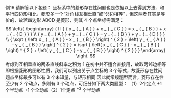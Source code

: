 例16 请解答以下各题：
坐标系中的菱形存在性问题也是依据以上去得到方法．和平行四边形相比，菱形多一个“对角线互相垂直”或“邻边相等”，但这两者其实是等价的，故若四边形 ABCD 是菱形，则其 4 个点坐标需满足：
$$
\left\{ \begin{array} { l l } { x _ { _ { A } } + x _ { _ { C } } = x _ { _ { B } } + x _ { _ { D } } } \\ { y _ { _ { A } } + y _ { _ { C } } = y _ { _ { B } } + y _ { _ { D } } } \\ { \sqrt { \left( x _ { _ { A } } - x _ { _ { B } } \right) ^ { 2 } + \left( y _ { _ { A } } - y _ { _ { B } } \right) ^ { 2 } } = \sqrt { \left( x _ { _ { C } } - x _ { _ { B } } \right) ^ { 2 } + \left( y _ { _ { C } } - y _ { _ { B } } \right) ^ { 2 } } } \end{array} \right.
$$
考虑到互相垂直的两条直线斜率之积为 1 在初中并不适合直接用，故取两邻边相等即根据菱形的图形性质，我们可以列出关于点坐标的 3 个等式，故菱形存在性问题点坐标最多可以有 3 个未知量，与矩形相同
因此就常规题型而言，菱形存在性至少有 2 个动点，多则有 3 个动点，可细分如下两大类题型：
（1）2个定点 $+ 1$ 个半动点 $+ 1$ 个全动点（2）1个定点 $^ { + 3 }$ 个半动点
